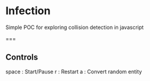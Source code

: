 # Infection
Simple POC for exploring collision detection in javascript

===

## Controls

space   : Start/Pause
r       : Restart
a       : Convert random entity
